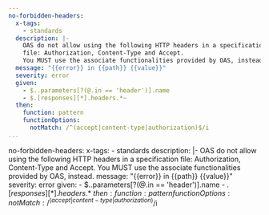 ```yaml
---
no-forbidden-headers:
  x-tags:
    - standards
  description: |-
    OAS do not allow using the following HTTP headers in a specification
    file: Authorization, Content-Type and Accept.
    You MUST use the associate functionalities provided by OAS, instead.
  message: "{{error}} in {{path}} {{value}}"
  severity: error
  given:
    - $..parameters[?(@.in == 'header')].name
    - $.[responses][*].headers.*~
  then:
    function: pattern
    functionOptions:
      notMatch: /^(accept|content-type|authorization)$/i      
...
```

no-forbidden-headers:
  x-tags:
    - standards
  description: |-
    OAS do not allow using the following HTTP headers in a specification
    file: Authorization, Content-Type and Accept.
    You MUST use the associate functionalities provided by OAS, instead.
  message: "{{error}} in {{path}} {{value}}"
  severity: error
  given:
    - $..parameters[?(@.in == 'header')].name
    - $.[responses][*].headers.*~
  then:
    function: pattern
    functionOptions:
      notMatch: /^(accept|content-type|authorization)$/i   